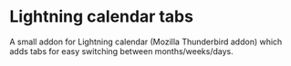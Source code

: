 # Lightning calendar tabs

A small addon for Lightning calendar (Mozilla Thunderbird addon) which
adds tabs for easy switching between months/weeks/days.
